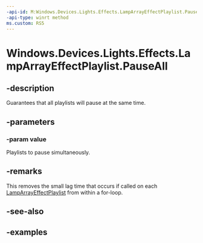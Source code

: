 ```yaml
---
-api-id: M:Windows.Devices.Lights.Effects.LampArrayEffectPlaylist.PauseAll(Windows.Foundation.Collections.IIterable{Windows.Devices.Lights.Effects.LampArrayEffectPlaylist})
-api-type: winrt method
ms.custom: RS5
---
```


<!-- Method syntax.
public void LampArrayEffectPlaylist.PauseAll(IIterable<LampArrayEffectPlaylist> value)
-->

# Windows.Devices.Lights.Effects.LampArrayEffectPlaylist.PauseAll

## -description
Guarantees that all playlists will pause at the same time.

## -parameters
### -param value
Playlists to pause simultaneously.

## -remarks
This removes the small lag time that occurs if called on each [LampArrayEffectPlaylist](lamparrayeffectplaylist.md) from within a for-loop.

## -see-also

## -examples

